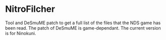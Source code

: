 # NitroFilcher

Tool and DeSmuME patch to get a full list of the files that the NDS game has been read.
The patch of DeSmuME is game-dependant. The current version is for Ninokuni.
